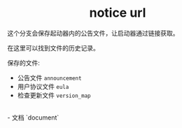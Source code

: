 <h1 align="center">notice url</h1>
<p>这个分支会保存起动器内的公告文件，让启动器通过链接获取。</p>
<p>在这里可以找到文件的历史记录。</p>

保存的文件: 
- 公告文件 `announcement`
- 用户协议文件 `eula`
- 检查更新文件 `version_map`
<br>
- 文档 `document`
